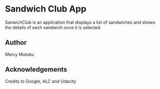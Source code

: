 # Sandwich Club App
SanwichClub is an application that displays a list of sandwiches and shows the details of each sandwich once it is selected.

## Author
Mercy Mutuku

## Acknowledgements
Credits to Google, ALC and Udacity
